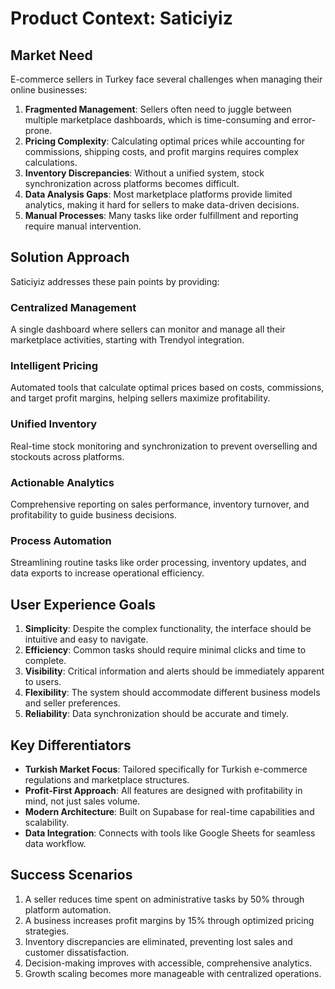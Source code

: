 # Product Context: Saticiyiz

## Market Need

E-commerce sellers in Turkey face several challenges when managing their online businesses:

1. **Fragmented Management**: Sellers often need to juggle between multiple marketplace dashboards, which is time-consuming and error-prone.
2. **Pricing Complexity**: Calculating optimal prices while accounting for commissions, shipping costs, and profit margins requires complex calculations.
3. **Inventory Discrepancies**: Without a unified system, stock synchronization across platforms becomes difficult.
4. **Data Analysis Gaps**: Most marketplace platforms provide limited analytics, making it hard for sellers to make data-driven decisions.
5. **Manual Processes**: Many tasks like order fulfillment and reporting require manual intervention.

## Solution Approach

Saticiyiz addresses these pain points by providing:

### Centralized Management
A single dashboard where sellers can monitor and manage all their marketplace activities, starting with Trendyol integration.

### Intelligent Pricing
Automated tools that calculate optimal prices based on costs, commissions, and target profit margins, helping sellers maximize profitability.

### Unified Inventory
Real-time stock monitoring and synchronization to prevent overselling and stockouts across platforms.

### Actionable Analytics
Comprehensive reporting on sales performance, inventory turnover, and profitability to guide business decisions.

### Process Automation
Streamlining routine tasks like order processing, inventory updates, and data exports to increase operational efficiency.

## User Experience Goals

1. **Simplicity**: Despite the complex functionality, the interface should be intuitive and easy to navigate.
2. **Efficiency**: Common tasks should require minimal clicks and time to complete.
3. **Visibility**: Critical information and alerts should be immediately apparent to users.
4. **Flexibility**: The system should accommodate different business models and seller preferences.
5. **Reliability**: Data synchronization should be accurate and timely.

## Key Differentiators

- **Turkish Market Focus**: Tailored specifically for Turkish e-commerce regulations and marketplace structures.
- **Profit-First Approach**: All features are designed with profitability in mind, not just sales volume.
- **Modern Architecture**: Built on Supabase for real-time capabilities and scalability.
- **Data Integration**: Connects with tools like Google Sheets for seamless data workflow.

## Success Scenarios

1. A seller reduces time spent on administrative tasks by 50% through platform automation.
2. A business increases profit margins by 15% through optimized pricing strategies.
3. Inventory discrepancies are eliminated, preventing lost sales and customer dissatisfaction.
4. Decision-making improves with accessible, comprehensive analytics.
5. Growth scaling becomes more manageable with centralized operations. 